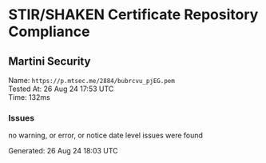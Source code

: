 # STIR/SHAKEN Certificate Repository Compliance

## Martini Security

Name: `https://p.mtsec.me/2884/bubrcvu_pjEG.pem`\
Tested At: 26 Aug 24 17:53 UTC\
Time: 132ms

### Issues

no warning, or error, or notice date level issues were found

Generated: 26 Aug 24 18:03 UTC